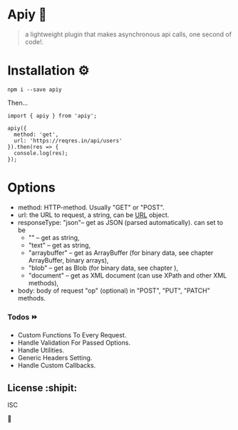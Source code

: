 # Apiy 🚀
> a lightweight plugin that makes asynchronous api calls, one second of code!.

# Installation ⚙️

`npm i --save apiy`

Then...

```
import { apiy } from 'apiy';

apiy({
  method: 'get',
  url: 'https://reqres.in/api/users'
}).then(res => {
  console.log(res);
});
```
# Options
- method: HTTP-method. Usually "GET" or "POST".
- url:  the URL to request, a string, can be [URL](https://javascript.info/url) object.
- responseType: "json"– get as JSON (parsed automatically). can set to be 
   - "" – get as string,
   - "text" – get as string,
   - "arraybuffer" – get as ArrayBuffer (for binary data, see chapter ArrayBuffer, binary arrays),
   - "blob" – get as Blob (for binary data, see chapter ),
   - "document" – get as XML document (can use XPath and other XML methods),
 - body: body of request "op" (optional) in "POST", "PUT", "PATCH" methods.

### Todos :fast_forward:
  - Custom Functions To Every Request.
  - Handle Validation For Passed Options.
  - Handle Utilities.
  - Generic Headers Setting.
  - Handle Custom Callbacks.
 
 License :shipit:
----
ISC 

:open_hands:
